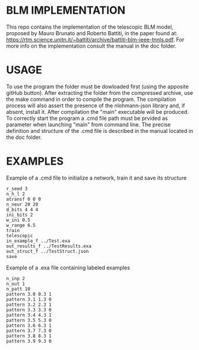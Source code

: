 # BLM IMPLEMENTATION
This repo contains the implementation of the telescopic BLM model, proposed by Mauro Brunato and Roberto Battiti, in the paper found at: https://rtm.science.unitn.it/~battiti/archive/battiti-blm-ieee-tnnls.pdf. 
For more info on the implementation consult the manual in the doc folder.

# USAGE
To use the program the folder must be dowloaded first (using the apposite gitHub button).
After extracting the folder from the compressed archive, use the make command in order to compile the program.
The compilation process will also assert the presence of the nlohmann-json library and, if absent, install it.
After compilation the "main" executable will be produced.
To correctly start the program a .cmd file path must be prvided as parameter when launching "main" from command line.
The precise definition and structure of the .cmd file is described in the manual located in the doc folder.

# EXAMPLES
Example of a .cmd file to initialize a network, train it and save its structure
```
r_seed 3
n_h_l 2
atransf 0 0 0
n_neur 20 20
d_bits 4 4 4
ini_bits 2
w_ini 0.5
w_range 6.5
train
telescopic
in_example_f ../Test.exa
out_results_f ../TestResults.exa
out_struct_f ../TestStruct.json
save
```

Example of a .exa file containing labeled examples
```
n_inp 2
n_out 1
n_patt 10
pattern 3.0 0.3 1
pattern 3.1 1.3 0
pattern 3.2 2.3 1
pattern 3.3 3.3 0
pattern 3.4 4.3 1
pattern 3.5 5.3 0
pattern 3.6 6.3 1
pattern 3.7 7.3 0
pattern 3.8 8.3 1
pattern 3.9 9.3 0
```
